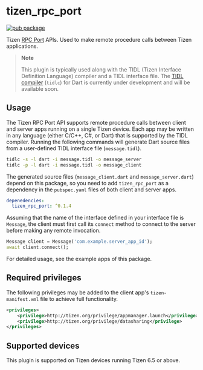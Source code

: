 # tizen_rpc_port

[![pub package](https://img.shields.io/pub/v/tizen_rpc_port.svg)](https://pub.dev/packages/tizen_rpc_port)

Tizen [RPC Port](https://docs.tizen.org/application/native/guides/app-management/rpc-port) APIs. Used to make remote procedure calls between Tizen applications.

> **Note**
>
> This plugin is typically used along with the TIDL (Tizen Interface Definition Language) compiler and a TIDL interface file. The [TIDL compiler](https://docs.tizen.org/application/native/guides/app-management/tidl) (`tidlc`) for Dart is currently under development and will be available soon.

## Usage

The Tizen RPC Port API supports remote procedure calls between client and server apps running on a single Tizen device. Each app may be written in any language (either C/C++, C#, or Dart) that is supported by the TIDL compiler. Running the following commands will generate Dart source files from a user-defined TIDL interface file (`message.tidl`).

```sh
tidlc -s -l dart -i message.tidl -o message_server
tidlc -p -l dart -i message.tidl -o message_client
```

The generated source files (`message_client.dart` and `message_server.dart`) depend on this package, so you need to add `tizen_rpc_port` as a dependency in the `pubspec.yaml` files of both client and server apps.

```yaml
depenedencies:
  tizen_rpc_port: ^0.1.4
```

Assuming that the name of the interface defined in your interface file is `Message`, the client must first call its `connect` method to connect to the server before making any remote invocation.

```dart
Message client = Message('com.example.server_app_id');
await client.connect();
```

For detailed usage, see the example apps of this package.

## Required privileges

The following privileges may be added to the client app's `tizen-manifest.xml` file to achieve full functionality.

```xml
<privileges>
    <privilege>http://tizen.org/privilege/appmanager.launch</privilege>
    <privilege>http://tizen.org/privilege/datasharing</privilege>
</privileges>
```

## Supported devices

This plugin is supported on Tizen devices running Tizen 6.5 or above.
